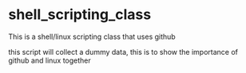 # shell_scripting_class
This is a shell/linux scripting class that uses github

this script will collect a dummy data, this is to show the importance of github and linux together
